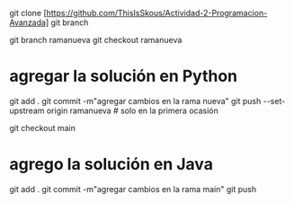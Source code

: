 git clone [https://github.com/ThisIsSkous/Actividad-2-Programacion-Avanzada]
git branch

git branch ramanueva
git checkout ramanueva
# agregar la solución en Python
git add .
git commit -m"agregar cambios en la rama nueva"
git push --set-upstream origin ramanueva # solo en la primera ocasión

git checkout main
# agrego la solución en Java
git add .
git commit -m"agregar cambios en la rama main"
git push
